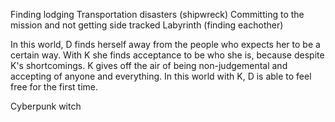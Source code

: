 Finding lodging
Transportation disasters (shipwreck)
Committing to the mission and not getting side tracked
Labyrinth (finding eachother)

In this world, D finds herself away from the people who expects her to be a certain way. With K she finds acceptance to be who she is, because despite K's shortcomings. K gives off the air of being non-judgemental and accepting of anyone and everything. In this world with K, D is able to feel free for the first time.

Cyberpunk witch
